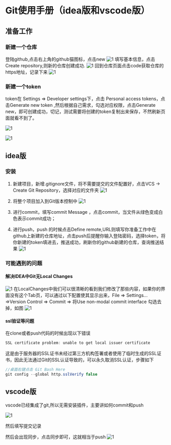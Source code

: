 
# Git使用手册（idea版和vscode版）

## 准备工作

### 新建一个仓库

登陆github,点击右上角的github猫图标，点击new
![1](https://gitee.com/CX330YJ/imgs/raw/master/imgs/20220409175326.png)
填写基本信息，点击Create repository,则新的仓库创建成功.
![1](https://gitee.com/CX330YJ/imgs/raw/master/imgs/20220409175644.png)
回到仓库页面点击code获取仓库的https地址，记录下来
![1](https://gitee.com/CX330YJ/imgs/raw/master/imgs/20220409183330.png)

### 新建一个token

token在 Settings => Developer settings下，点击 Personal access tokens，点击Generate new token ,然后根据自己需求，勾选对应权限，点击Generate new，即可创建成功，切记，测试需要将创建的token复制出来保存，不然刷新页面就看不到了。

![1](https://gitee.com/CX330YJ/imgs/raw/master/imgs/20220409175927.png)

![1](https://gitee.com/CX330YJ/imgs/raw/master/imgs/20220409180212.png)

## idea版

### 安装

1. 新建项目，新增.gitignore文件，将不需要提交的文件配置好，点击VCS -> Create Git Repository，选择对应的文件夹
![1](https://gitee.com/CX330YJ/imgs/raw/master/imgs/20220409181947.png)

2. 将整个项目加入到Git版本控制中
![1](https://gitee.com/CX330YJ/imgs/raw/master/imgs/20220409182231.png)

3. 进行commit，填写commit Message ，点击commit，当文件从绿色变成白色表示commit成功；

4. 进行push，push 的时候点击Define remote,URL则填写你准备工作中在github上新建的仓库地址，点击push后提醒你输入登陆密码，选择token，将你新建的token填进去，推送成功，刷新你的github新建的仓库，查询推送结果
![1](https://gitee.com/CX330YJ/imgs/raw/master/imgs/20220409183051.png)

### 可能遇到的问题

#### 解决IDEA中Git无Local Changes

![1](https://gitee.com/CX330YJ/imgs/raw/master/imgs/2022-01-15-15-47-09.png)
 在LocalChanges中我们可以很清晰的看到我们修改了那些内容，如果你的界面没有这个Tab页，可以通过以下配置使其显示出来，File => Settings... =>Version Control => Commit => 将Use non-modal commit interface 勾选去掉，如图
![1](https://gitee.com/CX330YJ/imgs/raw/master/imgs/2022-01-15-15-48-29.png)

#### ssl验证等问题
  
 在clone或者push代码的时候出现以下错误

 ```java
SSL certificate problem: unable to get local issuer certificate
 ```

 这是由于服务器的SSL证书未经过第三方机构签署或者使用了临时生成的SSL证书，因此无法通过Git的SSL认证导致的，可以永久取消SSL认证，步骤如下

 ```java
 //桌面右键点击 Git Bash Here
 git config --global http.sslVerify false
 ```

## vscode版

vscode已经集成了git,所以无需安装插件，主要讲如何commit和push

![1](https://gitee.com/CX330YJ/imgs/raw/master/imgs/20220409184318.png)

然后填写提交记录

然后会出现同步，点击同步即可，这就相当于push
![1](https://gitee.com/CX330YJ/imgs/raw/master/imgs/20220409184415.png)

